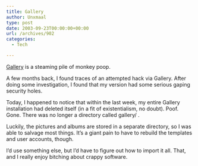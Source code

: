 ```yaml
---
title: Gallery
author: Unxmaal
type: post
date: 2003-09-23T00:00:00+00:00
url: /archives/902
categories:
  - Tech

---
```

[Gallery][1] is a steaming pile of monkey poop. 

A few months back, I found traces of an attempted hack via Gallery. After doing some investigation, I found that my version had some serious gaping security holes.

Today, I happened to notice that within the last week, my entire Gallery installation had deleted itself (in a fit of existentialism, no doubt). Poof. Gone. There was no longer a directory called gallery/ . 

Luckily, the pictures and albums are stored in a separate directory, so I was able to salvage most things. It&#8217;s a giant pain to have to rebuild the templates and user accounts, though.

I&#8217;d use something else, but I&#8217;d have to figure out how to import it all. That, and I really enjoy bitching about crappy software.

 [1]: http://gallery.menalto.com/index.php